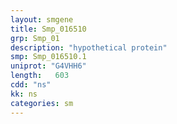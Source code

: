 ```yaml
---
layout: smgene
title: Smp_016510
grp: Smp_01
description: "hypothetical protein"
smp: Smp_016510.1
uniprot: "G4VHH6"
length:   603
cdd: "ns"
kk: ns
categories: sm
---
```

